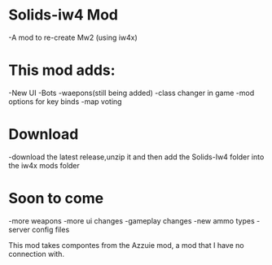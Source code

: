# Solids-iw4 Mod
-A mod to re-create Mw2 (using iw4x)

# This mod adds:
-New UI
-Bots
-waepons(still being added)
-class changer in game
-mod options for key binds
-map voting

# Download
-download the latest release,unzip it and then add the Solids-Iw4 folder into the iw4x mods folder

# Soon to come
-more weapons
-more ui changes
-gameplay changes
-new ammo types
-server config files












This mod takes compontes from the Azzuie mod, a mod that I have no connection with.